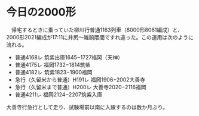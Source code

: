 # 今日の2000形

<div class="section">　帰宅するときに乗っていた柳川行普通1163列車（8000形8061編成）と、2000形2021編成が17:11に井尻〜雑餉隈間ですれ違った。この運用は次のように流れる。

* 普通4168レ 筑紫出庫1645−1727福岡（天神）
* 普通4175レ 福岡1732−1814筑紫
* 普通4182レ 筑紫1823−1900福岡
* 急行（久留米から普通）H191レ 福岡1906−2002大善寺
* 急行（久留米まで普通）H200レ 大善寺2020−2116福岡
* 普通4211レ 福岡2124−2207筑紫入庫

大善寺行急行として走り、試験場前以南に入線するのは数か月ぶり。</div>